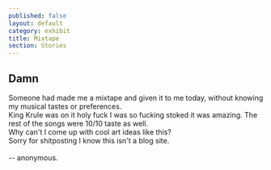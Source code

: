 ```yaml
---
published: false
layout: default
category: exhibit
title: Mixtape
section: Stories
---
```


## Damn

Someone had made me a mixtape and given it to me today, without knowing my musical tastes or preferences.
<br>
King Krule was on it holy fuck I was so fucking stoked it was amazing. The rest of the songs were 10/10 taste as well. 
<br>
Why can't I come up with cool art ideas like this?
<br>
Sorry for shitposting I know this isn't a blog site.
<br><br>
-- anonymous.